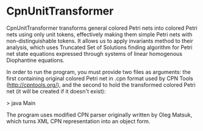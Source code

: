 # CpnUnitTransformer

CpnUnitTransformer transforms general colored Petri nets into colored Petri nets using only unit tokens,
effectively making them simple Petri nets with non-distinguishable tokens. It allows us to apply invariants method to their analysis, which uses Truncated Set of Solutions finding algorithm for Petri net state equations expressed through systems of linear homogenous Diophantine equations.

In order to run the program, you must provide two files as arguments: the first containing original colored Petri net
in .cpn format used by CPN Tools (http://cpntools.org/), and the second to hold the transformed colored Petri net (it will be created if it doesn't exist):

\> java Main <file1> <file2> 

The program uses modified CPN parser originally written by Oleg Matsuk, which turns XML CPN representation into an object form.